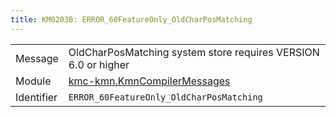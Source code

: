 ```yaml
---
title: KM0203B: ERROR_60FeatureOnly_OldCharPosMatching
---
```


|            |           |
|------------|---------- |
| Message    | OldCharPosMatching system store requires VERSION 6\.0 or higher |
| Module     | [kmc-kmn.KmnCompilerMessages](kmc-kmn.kmncompilermessages) |
| Identifier | `ERROR_60FeatureOnly_OldCharPosMatching` |


